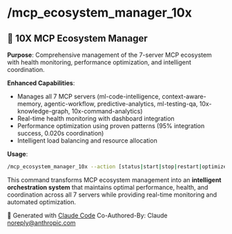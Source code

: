 # /mcp_ecosystem_manager_10x

## 🎯 **10X MCP Ecosystem Manager**

**Purpose**: Comprehensive management of the 7-server MCP ecosystem with health monitoring, performance optimization, and intelligent coordination.

**Enhanced Capabilities**:
- Manages all 7 MCP servers (ml-code-intelligence, context-aware-memory, agentic-workflow, predictive-analytics, ml-testing-qa, 10x-knowledge-graph, 10x-command-analytics)
- Real-time health monitoring with dashboard integration
- Performance optimization using proven patterns (95% integration success, 0.020s coordination)
- Intelligent load balancing and resource allocation

**Usage**:
```bash
/mcp_ecosystem_manager_10x --action [status|start|stop|restart|optimize|health] --server [all|specific_server]
```

This command transforms MCP ecosystem management into an **intelligent orchestration system** that maintains optimal performance, health, and coordination across all 7 servers while providing real-time monitoring and automated optimization.

🤖 Generated with [Claude Code](https://claude.ai/code)
Co-Authored-By: Claude <noreply@anthropic.com>
